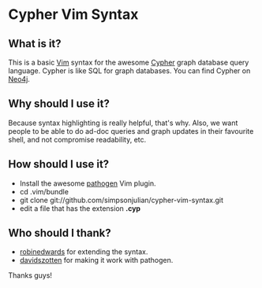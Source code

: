 Cypher Vim Syntax
=================

What is it?
-----------
This is a basic [Vim](http://www.vim.org) syntax for the awesome [Cypher](http://docs.neo4j.org/chunked/stable/cypher-query-lang.html) graph database query language.  Cypher is like SQL for graph databases.  You can find Cypher on [Neo4j](http://www.neo4j.org).

Why should I use it?
--------------------

Because syntax highlighting is really helpful, that's why.  Also, we want people to be able to do ad-doc queries and graph updates in their favourite shell, and not compromise readability, etc.

How should I use it?
--------------------

* Install the awesome [pathogen](https://github.com/tpope/vim-pathogen) Vim plugin.
* cd .vim/bundle
* git clone git://github.com/simpsonjulian/cypher-vim-syntax.git
* edit a file that has the extension **.cyp**

Who should I thank?
-------------------

* [robinedwards](https://github.com/robinedwards) for extending the syntax.
* [davidszotten](https://github.com/davidszotten) for making it work with pathogen.

Thanks guys!
